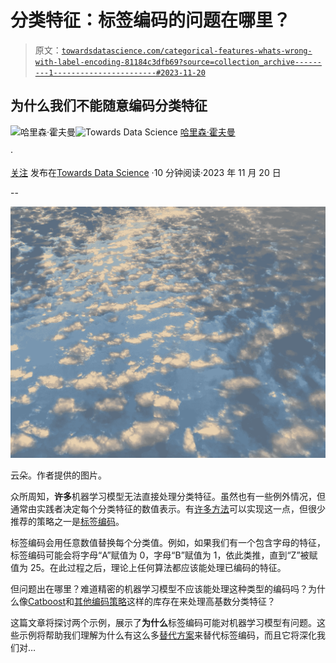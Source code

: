 # 分类特征：标签编码的问题在哪里？

> 原文：[`towardsdatascience.com/categorical-features-whats-wrong-with-label-encoding-81184c3dfb69?source=collection_archive---------1-----------------------#2023-11-20`](https://towardsdatascience.com/categorical-features-whats-wrong-with-label-encoding-81184c3dfb69?source=collection_archive---------1-----------------------#2023-11-20)

## 为什么我们不能随意编码分类特征

[](https://harrisonfhoffman.medium.com/?source=post_page-----81184c3dfb69--------------------------------)![哈里森·霍夫曼](https://harrisonfhoffman.medium.com/?source=post_page-----81184c3dfb69--------------------------------)[](https://towardsdatascience.com/?source=post_page-----81184c3dfb69--------------------------------)![Towards Data Science](https://towardsdatascience.com/?source=post_page-----81184c3dfb69--------------------------------) [哈里森·霍夫曼](https://harrisonfhoffman.medium.com/?source=post_page-----81184c3dfb69--------------------------------)

·

[关注](https://medium.com/m/signin?actionUrl=https%3A%2F%2Fmedium.com%2F_%2Fsubscribe%2Fuser%2F38889d0801d0&operation=register&redirect=https%3A%2F%2Ftowardsdatascience.com%2Fcategorical-features-whats-wrong-with-label-encoding-81184c3dfb69&user=Harrison+Hoffman&userId=38889d0801d0&source=post_page-38889d0801d0----81184c3dfb69---------------------post_header-----------) 发布在[Towards Data Science](https://towardsdatascience.com/?source=post_page-----81184c3dfb69--------------------------------) ·10 分钟阅读·2023 年 11 月 20 日[](https://medium.com/m/signin?actionUrl=https%3A%2F%2Fmedium.com%2F_%2Fvote%2Ftowards-data-science%2F81184c3dfb69&operation=register&redirect=https%3A%2F%2Ftowardsdatascience.com%2Fcategorical-features-whats-wrong-with-label-encoding-81184c3dfb69&user=Harrison+Hoffman&userId=38889d0801d0&source=-----81184c3dfb69---------------------clap_footer-----------)

--

[](https://medium.com/m/signin?actionUrl=https%3A%2F%2Fmedium.com%2F_%2Fbookmark%2Fp%2F81184c3dfb69&operation=register&redirect=https%3A%2F%2Ftowardsdatascience.com%2Fcategorical-features-whats-wrong-with-label-encoding-81184c3dfb69&source=-----81184c3dfb69---------------------bookmark_footer-----------)![](img/49e87931489a1c96a6402b71184b64fa.png)

云朵。作者提供的图片。

众所周知，**许多**机器学习模型无法直接处理分类特征。虽然也有一些例外情况，但通常由实践者决定每个分类特征的数值表示。有[许多方法](https://contrib.scikit-learn.org/category_encoders/)可以实现这一点，但很少推荐的策略之一是[标签编码](https://scikit-learn.org/stable/modules/generated/sklearn.preprocessing.LabelEncoder.html)。

标签编码会用任意数值替换每个分类值。例如，如果我们有一个包含字母的特征，标签编码可能会将字母“A”赋值为 0，字母“B”赋值为 1，依此类推，直到“Z”被赋值为 25。在此过程之后，理论上任何算法都应该能处理已编码的特征。

但问题出在哪里？难道精密的机器学习模型不应该能处理这种类型的编码吗？为什么像[Catboost](https://catboost.ai/)和[其他编码策略](https://contrib.scikit-learn.org/category_encoders/)这样的库存在来处理高基数分类特征？

这篇文章将探讨两个示例，展示了**为什么**标签编码可能对机器学习模型有问题。这些示例将帮助我们理解为什么有这么多[替代方案](https://contrib.scikit-learn.org/category_encoders/)来替代标签编码，而且它将深化我们对…
